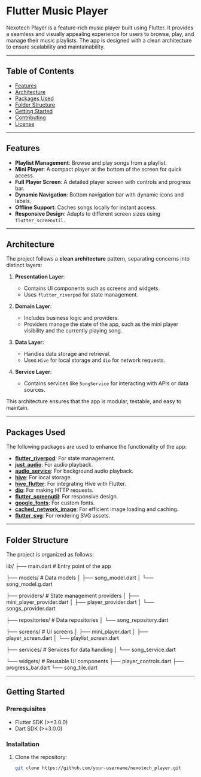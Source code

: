 # Flutter Music Player

Nexotech Player is a feature-rich music player built using Flutter. It provides a seamless and visually appealing experience for users to browse, play, and manage their music playlists. The app is designed with a clean architecture to ensure scalability and maintainability.

---

## Table of Contents

- [Features](#features)
- [Architecture](#architecture)
- [Packages Used](#packages-used)
- [Folder Structure](#folder-structure)
- [Getting Started](#getting-started)
- [Contributing](#contributing)
- [License](#license)

---

## Features

- **Playlist Management**: Browse and play songs from a playlist.
- **Mini Player**: A compact player at the bottom of the screen for quick access.
- **Full Player Screen**: A detailed player screen with controls and progress bar.
- **Dynamic Navigation**: Bottom navigation bar with dynamic icons and labels.
- **Offline Support**: Caches songs locally for instant access.
- **Responsive Design**: Adapts to different screen sizes using `flutter_screenutil`.

---

## Architecture

The project follows a **clean architecture** pattern, separating concerns into distinct layers:

1. **Presentation Layer**:
   - Contains UI components such as screens and widgets.
   - Uses `flutter_riverpod` for state management.

2. **Domain Layer**:
   - Includes business logic and providers.
   - Providers manage the state of the app, such as the mini player visibility and the currently playing song.

3. **Data Layer**:
   - Handles data storage and retrieval.
   - Uses `Hive` for local storage and `dio` for network requests.

4. **Service Layer**:
   - Contains services like `SongService` for interacting with APIs or data sources.

This architecture ensures that the app is modular, testable, and easy to maintain.

---

## Packages Used

The following packages are used to enhance the functionality of the app:

- **[flutter_riverpod](https://pub.dev/packages/flutter_riverpod)**: For state management.
- **[just_audio](https://pub.dev/packages/just_audio)**: For audio playback.
- **[audio_service](https://pub.dev/packages/audio_service)**: For background audio playback.
- **[hive](https://pub.dev/packages/hive)**: For local storage.
- **[hive_flutter](https://pub.dev/packages/hive_flutter)**: For integrating Hive with Flutter.
- **[dio](https://pub.dev/packages/dio)**: For making HTTP requests.
- **[flutter_screenutil](https://pub.dev/packages/flutter_screenutil)**: For responsive design.
- **[google_fonts](https://pub.dev/packages/google_fonts)**: For custom fonts.
- **[cached_network_image](https://pub.dev/packages/cached_network_image)**: For efficient image loading and caching.
- **[flutter_svg](https://pub.dev/packages/flutter_svg)**: For rendering SVG assets.

---

## Folder Structure

The project is organized as follows:

lib/
├── main.dart                  # Entry point of the app

├── models/                    # Data models
│   ├── song_model.dart
│   └── song_model.g.dart

├── providers/                 # State management providers
│   ├── mini_player_provider.dart
│   ├── player_provider.dart
│   └── songs_provider.dart

├── repositories/              # Data repositories
│   └── song_repository.dart

├── screens/                   # UI screens
│   ├── mini_player.dart
│   ├── player_screen.dart
│   └── playlist_screen.dart

├── services/                  # Services for data handling
│   └── song_service.dart

└── widgets/                   # Reusable UI components
    ├── player_controls.dart
    ├── progress_bar.dart
    └── song_tile.dart



---

## Getting Started

### Prerequisites

- Flutter SDK (>=3.0.0)
- Dart SDK (>=3.0.0)

### Installation

1. Clone the repository:
   ```bash
   git clone https://github.com/your-username/nexotech_player.git
